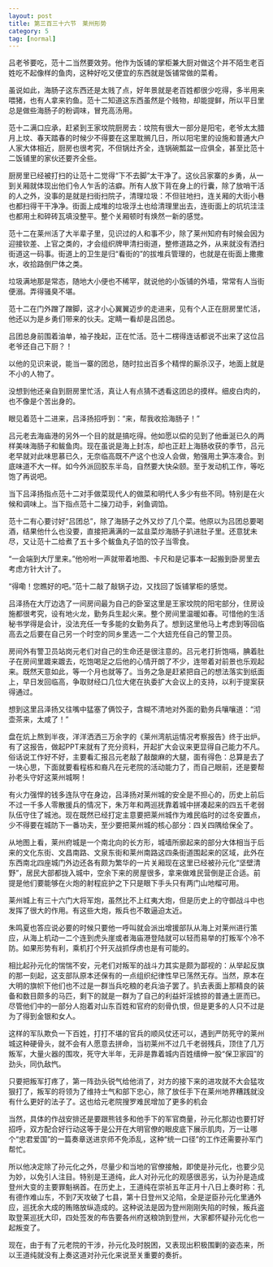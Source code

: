 ```yaml
---
layout: post
title: 第三百三十六节　莱州形势
category: 5
tag: [normal]
---
```


吕老爷要吃，范十二当然要效劳。他作为饭铺的掌柜兼大厨对做这个并不陌生老百姓吃不起像样的鱼肉，这种好吃又便宜的东西就是饭铺常做的菜肴。

虽说如此，海肠子这东西还是太贱了点，好年景就是老百姓都很少吃得，多半用来喂猪，也有人拿来钓鱼。范十二知道这东西虽然是个贱物，却能提鲜，所以平日里总是做些海肠子的粉调味，冒充高汤用。

范十二满口应承，赶紧到王家坟院厨房去：坟院有很大一部分是阳宅，老爷太太腊月上坟、春天踏春的时候少不得要在这里耽搁几日，所以阳宅里的设施和普通大户人家大体相近，厨房也很考究，不但锅灶齐全，连锅碗瓢盆一应俱全，甚至比范十二饭铺里的家伙还要齐全些。

厨房里已经被打扫的让范十二觉得“下不去脚”太干净了。这伙吕家寨的乡勇，从一到关厢就体现出他们令人乍舌的洁癖。所有人放下背在身上的行囊，除了放哨干活的人之外，没事的是就是扫街扫院子，清理垃圾：不但驻地扫，连关厢的大街小巷也都扫得干干净净。街面上成堆的垃圾浮土也给清理里出去，连街面上的坑坑洼洼也都用土和碎砖瓦填没整平。整个关厢顿时有焕然一新的感觉。

范十二在莱州活了大半辈子里，见识过的人和事不少，除了莱州知府有时候会因为迎接钦差、上官之类的，才会组织牌甲清扫街道，整修道路之外，从来就没有洒扫街道这一码事。街道上的卫生是归“看街的”的拔堆兵管理的，也就是在街面上撒撒水，收拾路倒尸体之类。

垃圾满地那是常态，随地大小便也不稀罕，就说他的小饭铺的外墙，常常有人当街便溺。弄得骚臭不堪。

范十二在门外蹭了蹭脚，这才小心翼翼迈步的走进来，见有个人正在厨房里忙活，他还以为是乡勇们带来的伙夫。定睛一看却是吕团总。

吕团总身前围着油单，袖子挽起，正在忙活。范十二楞得连话都说不出来了这位吕老爷还自己下厨？！

以他的见识来说，能当一寨的团总，随时拉出百多个精悍的厮杀汉子，地面上就是不小的人物了。

没想到他还亲自到厨房里忙活，真让人有点猜不透看这团总的摸样。细皮白肉的，也不像是个苦出身的。

眼见着范十二进来，吕泽扬招呼到：“来，帮我收拾海肠子！”

吕元老去海庙港的另外一个目的就是搞吃得。他如愿以偿的见到了他垂涎已久的两样美味海肠子和鲅鱼肉。现在虽说是海上封冻，却也正赶上海肠收获的季节，吕元老早就对此味思慕已久，无奈临高既不产这个也没人会做，勉强用土笋冻凑合。到底味道不大一样。如今外派回胶东半岛，自然要大快朵颐。至于发动机工作，等吃饱了再说吧。

当下吕泽扬指点范十二对手做菜现代人的做菜和明代人多少有些不同。特别是在火候和调味上。当下指点范十二操刀动手，剁鱼调馅。

范十二有心要讨好“吕团总”，除了海肠子之外又炒了几个菜。他原以为吕团总要喝酒，结果他什么也没要，直接把满满的一盆韭菜炒海肠子扒进肚子里。还意犹未尽，又让范十二给煮了五十多个鲅鱼丸子馅的饺子当零食。

“一会端到大厅里来。”他吩咐一声就带着地图、卡尺和是记事本一起搬到卧房里去考虑方针大计了。

“得嘞！您瞧好的吧。”范十二敲了敲锅子边，又找回了饭铺掌柜的感觉。

吕泽扬在大厅边选了一间房间最为自己的卧室这里是王家坟院的阳宅部分，住房设施都很考究，设有地火龙，勤务兵生起火来。整个房间里温暖如春。可惜他的生活秘书学得是会计，没法充任一专多能的女勤务兵了。想到这里他马上考虑到等回临高去之后要在自己另一个时空的同乡里选一二个大妞充任自己的警卫员。

房间外有警卫员站岗元老们对自己的生命还是很注意的。吕元老打折饱嗝，腆着肚子在房间里踱来踱去，吃饱喝足之后他的心情开朗了不少，连带着对前景也乐观起来。既然天意如此，等一个月也就等了。当务之急是赶紧把自己的想法落实到纸面上，早日发回临高，争取财经口几位大佬在执委扩大会议上的支持，以利于提案获得通过。

想到这里吕泽扬又往嘴中猛塞了俩饺子，含糊不清地对外面的勤务兵嚷嚷道：“沏壶茶来，太咸了！”

盘在炕上熬到半夜，洋洋洒洒三万余字的《莱州湾航运情况考察报告》终于出炉。有了这报告，做起PPT来就有了充分资料，开起扩大会议来更显得自己能力不凡。俗话说工作好不好，主要看汇报吕元老敲了敲酸麻的大腿，面有得色：总算是去了一块心思，下面就要看程栋和裔凡在元老院的活动能力了，而自己眼前，还是要帮孙老头守好这莱州城啊！

有火力强悍的钱多连队守在身边，吕泽扬对莱州城的安全是不担心的，历史上前后不过一千多人零散援兵的情况下，朱万年和两巡抚靠着城中拼凑起来的四五千老弱队伍守住了城池。现在既然已经打定主意要把莱州城作为难民临时的过冬安置点，少不得要在城防下一番功夫，至少要把莱州城的核心部分：四关四隅给保全了。

从地图上看，莱州府城是一个南北向的长方形，城墙所廓起来的部分大体相当于后来的文化东街、文昌南路、文泉东街和莱州南路这四条街道围起来的区域，此外在东西南北四座城门外边还各有颇为繁华的一片关厢现在这里已经被孙元化“坚壁清野”，居民大部都拢入城中，空余下来的房屋很多，拿来做难民营倒是正合适。前提是他们要能够在火炮的射程庇护之下只是眼下手头只有两门山地榴可用。

莱州城上有三十六门大将军炮，虽然比不上红夷大炮，但是历史上的守御战斗中也发挥了很大的作用。有这些大炮，叛兵也不敢逼迫太近。

朱鸣夏也答应说必要的时候只要他一呼叫就会派出增援部队从海上对莱州进行策应，从海上机动一二个连到虎头崖或者海庙港登陆就可以轻而易举的打叛军个冷不防。如果形势有利，乘机打个歼灭战抓俘虏也是有可能的。

相比起孙元化的惴惴不安，元老们对叛军的战斗力其实是颇为鄙视的：从举起反旗的那一刻起，这支部队原本还保有的一点组织纪律性早已荡然无存。当然，原本在大明的旗帜下他们也不过是一群当兵吃粮的老兵油子罢了。扒去表面上那精良的装备和数目颇多的马匹，剩下的就是一群为了自己的利益奸淫掳掠的普通土匪而已。尽管他们中的一部分人抱着对山东百姓和官府的刻骨仇恨，但是更多的人只不过是为了得到金银和女人。

这样的军队欺负一下百姓，打打不堪的官兵的顺风仗还可以，遇到严防死守的莱州城这种硬骨头，就不会有人愿意去拼命，当初莱州不过几千老弱残兵，顶住了几万叛军，大量火器的围攻，死守大半年，无非是靠着城内百姓缙绅一股“保卫家园”的劲头，同仇敌忾。

只要把叛军打疼了，第一阵劲头锐气给他消了，对方的接下来的进攻就不大会猛攻狠打了，叛军的将领为了维持士气和部下忠心，除了放任手下在莱州地界糟践就没有什么更好的法子了。这也给元老院搜罗难民增加了更多的机会

当然，具体的作战安排还是要跟熊钱多和他手下的军官商量，孙元化那边也要打好招呼，双方配合好行动这等于是公开在大明官僚的眼皮底下展示肌肉，万一让哪个“忠君爱国”的一篇奏章送进京师不免添乱，这种“统一口径”的工作还需要孙军门帮忙。

所以他决定除了孙元化之外，尽量少和当地的官僚接触，即使是孙元化，也要少见为妙，以免引人注目。特别是王道纯，此人对孙元化的观感很恶劣，认为孙是造成登州大变的主要罪魁祸首。在历史上，王道纯在崇祯五年正月十八日上奏时称：孔有德作难山东，不到7天攻破了七县，第十日登州又沦陷，全是逆臣孙元化里通外应，巡抚余大成的贿赂放纵造成的。这种说法是因为登州刚刚失陷的时候，叛兵盗取登莱巡抚大印，四处签发的布告要各州府送粮饷到登州，大家都怀疑孙元化也一起叛变了。

现在，由于有了元老院的干涉，孙元化及时脱困，又表现出积极围剿的姿态来，所以王道纯就没有上奏这道对孙元化来说至关重要的奏折。